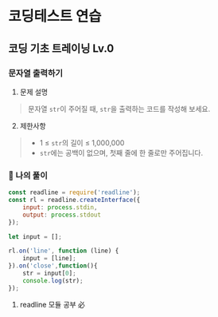 # 코딩테스트 연습
## 코딩 기초 트레이닝 Lv.0

### 문자열 출력하기

1. 문제 설명
> 문자열 `str`이 주어질 때, `str`을 출력하는 코드를 작성해 보세요.
>
2. 제한사항
> - 1 ≤ `str`의 길이 ≤ 1,000,000
> - `str`에는 공백이 없으며, 첫째 줄에 한 줄로만 주어집니다.
### 🦈 나의 풀이
```javascript
const readline = require('readline');
const rl = readline.createInterface({
    input: process.stdin,
    output: process.stdout
});

let input = [];

rl.on('line', function (line) {
    input = [line];
}).on('close',function(){
    str = input[0];
    console.log(str);
});
```

1. readline 모듈 공부 必